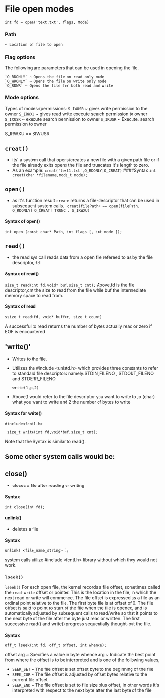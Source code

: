 # File open modes

```
int fd = open('text.txt', flags, Mode)

```
### Path
    ~ Location of file to open
### Flag options
The following are parameters that can be used in opening the file.

    `O_RDONLY` ~ Opens the file on read only mode
    `O_WRONLY` ~ Opens the file on write only mode
    `O_RDWR` ~ Opens the file for both read and write

### Mode options
Types of modes:(permissions)
    `S_IWUSR` ~ gives write permission to the owner
    `S_IRWXU` ~ gives read write execute search permission to owner
    `S_IXUSR` ~ execute search permission to owner
    `S_IRUSR` ~ Execute, search permission to owner

 S_IRWXU == SIWUSR

 ## `creat()`
 - its' a system call that opens/creates a new file with a given path file or if the file already exits opens the file and truncates it's length to zero.
 - As an example:
   ` creat('test1.txt',O_RDONLY|O_CREAT) `
 ####Syntax
   `int creat(char *filename,mode_t mode);`

 ## `open()`
 - as it's function result `create` returns a file-descriptor that can be used in subsequent system calls.
   ` creat(filePath) == open(filePath, O_RDONLY| O_CREAT| TRUNC , S_IRWXU)`

 #### Syntax of open()
  `int open (const char* Path, int flags [, int mode ]);`

 ## `read()`
 - the read sys call reads data from a open file refereed to as by the file descriptor, `fd`
 #### Syntax of read()
 `size_t read(int fd,void* buf,size_t cnt);`
Above,fd is the file descriptor,cnt the size to read from the file while buf the intermediate memory space to read from.

 #### Syntax of read
 `ssize_t read(fd, void* buffer, size_t count)`

 A successful to read returns the number of bytes actually read or zero if EOF is encountered

 ## 'write()'
 - Writes to the file.
 - Utilizes the #include <unistd.h> which provides three constants to refer to standard file descriptors namely:STDIN_FILENO , STDOUT_FILENO and STDERR_FILENO

    `write(1,p,2)`

 - Above,1 would refer to the file descriptor you want to write to ,p (char) what you want to write and 2 the number of bytes
  to write

 #### Syntax for write()

 ```
 #include<fcntl.h>

  size_t write(int fd,void*buf,size_t cnt);
  ```
Note that the Syntax is similar to read().


## Some other system calls would be:
## close()
- closes a file after reading or writing
#### Syntax
`int close(int fd);`

#### unlink()
- deletes a file
#### Syntax
`unlink( <file_name_string> );`


system calls utilize #include <fcntl.h> library without which they would not work.


### `lseek()`
 `lseek()` For each open file, the kernel records a file offset, sometimes called the `read-write` offset or pointer.
 This is the location in the file, in which the  next read or write will commence.
 The file offset is expressed as a file as an ordinal point relative to the file. The first byte file is at offset of 0.
 The file offset is said to point to start of the file when the file is opened, and is automatically adjusted by subsequent calls to read/write so that it points to the next byte of the file after the byte just read or written.
 The first successive read() and write() progress sequentially thought-out the file.
#### Syntax
 ```
 off_t lseek(int fd, off_t offset, int whence);
 ```
 offset arg ~ Specifies a value in byte
 whence arg ~ Indicate the best point from where the offset is to be interpreted and is one of the following values,
  - `SEEK_SET` ~ The file offset is set offset byte to the beginning of the file
  - `SEEK_CUR` ~ The file offset is adjusted by offset bytes relative to the current file offset
  - `SEEK_END` ~ The file offset is set to file size plus offset, in other words it's interpreted with respect to the next byte after the last byte of the file
